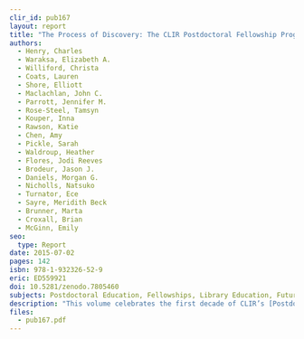 ```yaml
---
clir_id: pub167
layout: report
title: "The Process of Discovery: The CLIR Postdoctoral Fellowship Program and the Future of the Academy"
authors: 
  - Henry, Charles
  - Waraksa, Elizabeth A.
  - Williford, Christa
  - Coats, Lauren
  - Shore, Elliott
  - Maclachlan, John C.
  - Parrott, Jennifer M.
  - Rose-Steel, Tamsyn
  - Kouper, Inna
  - Rawson, Katie
  - Chen, Amy
  - Pickle, Sarah 
  - Waldroup, Heather
  - Flores, Jodi Reeves 
  - Brodeur, Jason J. 
  - Daniels, Morgan G. 
  - Nicholls, Natsuko 
  - Turnator, Ece
  - Sayre, Meridith Beck 
  - Brunner, Marta 
  - Croxall, Brian 
  - McGinn, Emily
seo:
  type: Report
date: 2015-07-02
pages: 142
isbn: 978-1-932326-52-9
eric: ED559921
doi: 10.5281/zenodo.7805460
subjects: Postdoctoral Education, Fellowships, Library Education, Futures (of Society), Educational Trends, Student Experience, Educational History, Higher Education, College Instruction, Surveys, Graduate Students, Cooperation, Academic Libraries, Exhibits, Library Materials, Electronic Libraries, Research, Data, Information Management, Doctoral Programs, Careers
description: "This volume celebrates the first decade of CLIR’s [Postdoctoral Fellowship Program](https://www.clir.org/fellowships/postdoc/) by bringing together 20 past and present CLIR postdoctoral fellows to share their thoughts on their experiences and, more broadly, on the direction of academia. Each essay is a look into the working conditions associated with creating a new profession of expertise and responsibilities in response to emerging forms of scholarly communication and pedagogy."
files:
  - pub167.pdf
---
```


